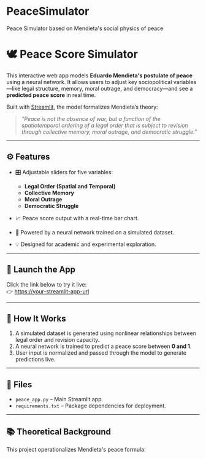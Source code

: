 # PeaceSimulator
Peace Simulator based on Mendieta's social physics of peace
# 🕊️ Peace Score Simulator

This interactive web app models **Eduardo Mendieta's postulate of peace** using a neural network. It allows users to adjust key sociopolitical variables—like legal structure, memory, moral outrage, and democracy—and see a **predicted peace score** in real time.

Built with [Streamlit](https://streamlit.io), the model formalizes Mendieta’s theory:

> *"Peace is not the absence of war, but a function of the spatiotemporal ordering of a legal order that is subject to revision through collective memory, moral outrage, and democratic struggle."*

---

## ⚙️ Features

- 🎛️ Adjustable sliders for five variables:
  - **Legal Order (Spatial and Temporal)**
  - **Collective Memory**
  - **Moral Outrage**
  - **Democratic Struggle**

- 📈 Peace score output with a real-time bar chart.
- 🧠 Powered by a neural network trained on a simulated dataset.
- 💡 Designed for academic and experimental exploration.

---

## 🚀 Launch the App

Click the link below to try it live:  
👉 [https://your-streamlit-app-url](https://your-streamlit-app-url)

---

## 🧪 How It Works

1. A simulated dataset is generated using nonlinear relationships between legal order and revision capacity.
2. A neural network is trained to predict a peace score between **0 and 1**.
3. User input is normalized and passed through the model to generate predictions live.

---

## 📁 Files

- `peace_app.py` – Main Streamlit app.
- `requirements.txt` – Package dependencies for deployment.

---

## 📚 Theoretical Background

This project operationalizes Mendieta's peace formula:

